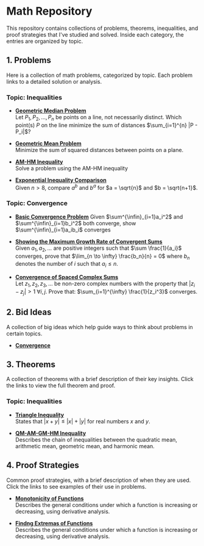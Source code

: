 # Math Repository

This repository contains collections of problems, theorems, inequalities, and proof strategies that I've studied and solved. Inside each category, the entries are organized by topic.

## 1. Problems

Here is a collection of math problems, categorized by topic. Each problem links to a detailed solution or analysis.

### Topic: Inequalities
  - **[Geometric Median Problem](./Problems/GeometricMedian.md)**  
  Let $P_1, P_2, \dots, P_n$ be points on a line, not necessarily distinct. Which point(s) $P$ on the line minimize the sum of distances $\sum_{i=1}^{n} |P - P_i|$?

- **[Geometric Mean Problem](./Problems/GeometricMean.md)**  
  Minimize the sum of squared distances between points on a plane.

- **[AM-HM Inequality](./Problems/AmHmInequality.md)**  
Solve a problem using the AM-HM inequality

- **[Exponential Inequality Comparison](./Problems/ExponentialInequalityComparison.md)**  
  Given $n > 8$, compare $a^b$ and $b^a$ for $a = \sqrt{n}$ and $b = \sqrt{n+1}$.


### Topic: Convergence

  - **[Basic Convergence Problem](./Problems/Convergence/ConvergentSum.md)**
  Given $\sum^{\infin}_{i=1}a_i^2$ and $\sum^{\infin}_{i=1}b_i^2$ both converge, show $\sum^{\infin}_{i=1}a_ib_i$ converges

  - **[Showing the Maximum Growth Rate of Convergent Sums](./Problems/Convergence/ConvergetSumsMaxGrowthRate.md)**  
  Given $a_1, a_2, \dots$ are positive integers such that $\sum \frac{1}{a_i}$ converges, prove that $\lim_{n \to \infty} \frac{b_n}{n} = 0$ where $b_n$ denotes the number of $i$ such that $a_i \leq n$.

  - **[Convergence of Spaced Complex Sums](./Problems/Convergence/ConvergenceOfSpacedComplexSum.md)**  
Let $z_1, z_2, z_3, \ldots$ be non-zero complex numbers with the property that $|z_i - z_j| > 1 \ \forall i, j$. Prove that: $\sum_{i=1}^{\infty} \frac{1}{z_i^3}$ converges.

## 2. Bid Ideas
A collection of big ideas which help guide ways to think about problems in certain topics. 

- **[Convergence](./BigIdeas/Convergence.md)**


## 3. Theorems

A collection of theorems with a brief description of their key insights. Click the links to view the full theorem and proof.


### Topic: Inequalities
- **[Triangle Inequality](./Theorems/TriangleInequality.md)**  
  States that $|x + y| \leq |x| + |y|$ for real numbers $x$ and $y$.

- **[QM-AM-GM-HM Inequality](./Theorems/QM-AM-GM-HM.md)**  
  Describes the chain of inequalities between the quadratic mean, arithmetic mean, geometric mean, and harmonic mean.



## 4. Proof Strategies
Common proof strategies, with a brief description of when they are used. Click the links to see examples of their use in problems.


- **[Monotonicity of Functions](./Theorems/MonotonicityOfFunctions.md)**  
  Describes the general conditions under which a function is increasing or decreasing, using derivative analysis.

- **[Findng Extremas of Functions](./ProofStrategies/FindingMinimumsOfFunctions.md)**  
  Describes the general conditions under which a function is increasing or decreasing, using derivative analysis.